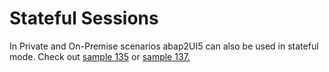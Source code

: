 # Stateful Sessions

In Private and On-Premise scenarios abap2UI5 can also be used in stateful mode. Check out [sample 135](https://github.com/abap2UI5/samples/blob/main/src/z2ui5_cl_demo_app_135.clas.abap) or [sample 137.](https://github.com/abap2UI5/samples/blob/main/src/z2ui5_cl_demo_app_137.clas.abap)
